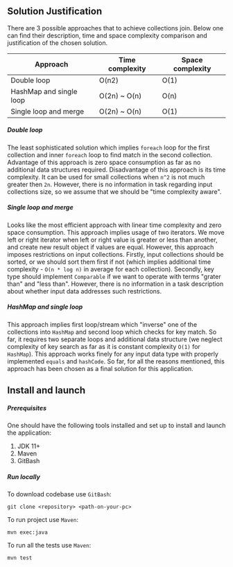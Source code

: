 ## Solution Justification

There are 3 possible approaches that to achieve collections join. Below one can find their description, time and space complexity comparison and justification of the chosen solution.

Approach | Time complexity | Space complexity
--- | --- | ---
Double loop | O(n2) | O(1)
HashMap and single loop | O(2n) ~ O(n) | O(n)
Single loop and merge | O(2n) ~ O(n) | O(1)

##### Double loop
The least sophisticated solution which implies `foreach` loop for the first collection and inner `foreach` loop to find match in the second collection. Advantage of this approach is zero space consumption as far as no additional data structures required. Disadvantage of this approach is its time complexity. It can be used for small collections when `n^2` is not much greater then `2n`. However, there is no information in task regarding input collections size, so we assume that we should be "time complexity aware".

##### Single loop and merge
Looks like the most efficient approach with linear time complexity and zero space consumption. This approach implies usage of two iterators. We move left or right iterator when left or right value is greater or less than another, and create new result object if values are equal. However, this approach imposes restrictions on input collections. Firstly, input collections should be sorted, or we should sort them first if not (which implies additional time complexity - `O(n * log n)` in average for each collection). Secondly, key type should implement `Comparable` if we want to operate with terms "grater than" and "less than". However, there is no information in a task description about whether input data addresses such restrictions.

##### HashMap and single loop
This approach implies first loop/stream which "inverse" one of the collections into `HashMap` and second loop which checks for key match. So far, it requires two separate loops and additional data structure (we neglect complexity of key search as far as it is constant complexity `O(1)` for `HashMap`). This approach works finely for any input data type with properly implemented `equals` and `hashCode`. So far, for all the reasons mentioned, this approach has been chosen as a final solution for this application.

## Install and launch

##### Prerequisites

One should have the following tools installed and set up to install and launch the application:
1. JDK 11+
2. Maven
3. GitBash

##### Run locally

To download codebase use `GitBash`:

`git clone <repository> <path-on-your-pc>`

To run project use `Maven`:

`mvn exec:java`

To run all the tests use `Maven`:

`mvn test`